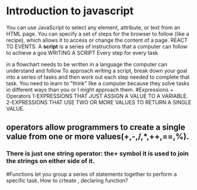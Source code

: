 # Introduction to javascript
You can use JavaScript to select any
element, attribute, or text from an
HTML page.
You can specify a set of steps for
the browser to follow (like a recipe),
which allows it to access or change the
content of a page.
REACT TO EVENTS.
A **script** is a series of instructions that a
computer can follow to achieve a goa
WRITING A SCRIPT
Every step for every task 

in a flowchart needs to be written
in a language the computer can
understand and follow
To approach writing a script, break down your goal into
a series of tasks and then work out each step needed
to complete that task.
You need to learn to "think" like
a computer because they solve
tasks in different ways than you or
I might approach them.
#Expressions + Operators
1-EXPRESSIONS THAT JUST ASSIGN A
VALUE TO A VARIABLE.
2-EXPRESSIONS THAT USE TWO OR
MORE VALUES TO RETURN A
SINGLE VALUE.
## operators allow programmers to create a single value from one or more values(+,-,/,*,++,==,%).
### There is just one string operator: the+ symbol it is used to join the strings on either side of it.
#Functions let you group a series of statements together to perform a
specific task.
How to crteate , declaring function?

